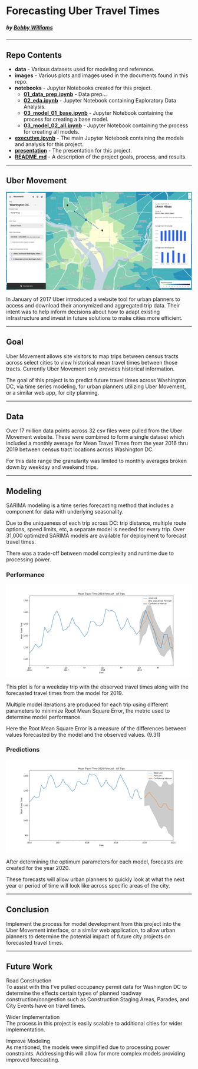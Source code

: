 # Forecasting Uber Travel Times

#####    by <b>[Bobby Williams](https://github.com/bobbyiestofjos)</b>

---

## Repo Contents

- <b>data</b> - Various datasets used for modeling and reference.
- <b>images</b> - Various plots and images used in the documents found in this repo.
- <b>notebooks</b> - Jupyter Notebooks created for this project.
    - <b>[01_data_prep.ipynb](notebooks/01_data_prep.ipynb)</b> - Data prep...
    - <b>[02_eda.ipynb](notebooks/02_eda.ipynb)</b> - Jupyter Notebook containing Exploratory Data Analysis.
    - <b>[03_model_01_base.ipynb](notebooks/03_model_01_base.ipynb)</b> - Jupyter Notebook containing the process for creating a base model.
    - <b>[03_model_02_all.ipynb](notebooks/03_model_02_all.ipynb)</b> - Jupyter Notebook containing the process for creating all models.
- <b>[executive.ipynb](executive.ipynb)</b> - The main Jupyter Notebook containing the models and analysis for this project.
- <b>[presentation](presentation.pdf)</b> - The presentation for this project.
- <b>[README.md](README.md)</b> - A description of the project goals, process, and results.

---

## Uber Movement

![uber_movement](images/uber_movement.png)

In January of 2017 Uber introduced a website tool for urban planners to access and download their anonymized and aggregated trip data. Their intent was to help inform decisions about how to adapt existing infrastructure and invest in future solutions to make cities more efficient.

---

## Goal

Uber Movement allows site visitors to map trips between census tracts across select cities to view historical mean travel times between those tracts. Currently Uber Movement only provides historical information.

The goal of this project is to predict future travel times across Washington DC, via time series modeling, for urban planners utilizing Uber Movement, or a similar web app, for city planning.

---

## Data

Over 17 million data points across 32 csv files were pulled from the Uber Movement website. These were combined to form a single dataset which included a monthly average for Mean Travel Times from the year 2016 thru 2019 between census tract locations across Washington DC.

For this date range the granularity was limited to monthly averages broken down by weekday and weekend trips.

---

## Modeling

SARIMA modeling is a time series forecasting method that includes a component for data with underlying seasonality.

Due to the uniqueness of each trip across DC: trip distance, multiple route options, speed limits, etc, a separate model is needed for every trip. Over 31,000 optimized SARIMA models are available for deployment to forecast travel times.

There was a trade-off between model complexity and runtime due to processing power.

### Performance

![predicted](images/predicted.png)

This plot is for a weekday trip with the observed travel times along with the forecasted travel times from the model for 2019.

Multiple model iterations are produced for each trip using different parameters to minimize Root Mean Square Error, the metric used to determine model performance.

Here the Root Mean Square Error is a measure of the differences between values forecasted by the model and the observed values. (9.31)

### Predictions

![forecast](images/forecast.png)

After determining the optimum parameters for each model, forecasts are created for the year 2020.

These forecasts will allow urban planners to quickly look at what the next year or period of time will look like across specific areas of the city.

---

## Conclusion

Implement the process for model development from this project into the Uber Movement interface, or a similar web application, to allow urban planners to determine the potential impact of future city projects on forecasted travel times.

---

## Future Work

Road Construction  
To assist with this I’ve pulled occupancy permit data for Washington DC to determine the effects certain types of planned roadway construction/congestion such as Construction Staging Areas, Parades, and City Events have on travel times.

Wider Implementation  
The process in this project is easily scalable to additional cities for wider implementation.

Improve Modeling  
As mentioned, the models were simplified due to processing power constraints. Addressing this will allow for more complex models providing improved forecasting.